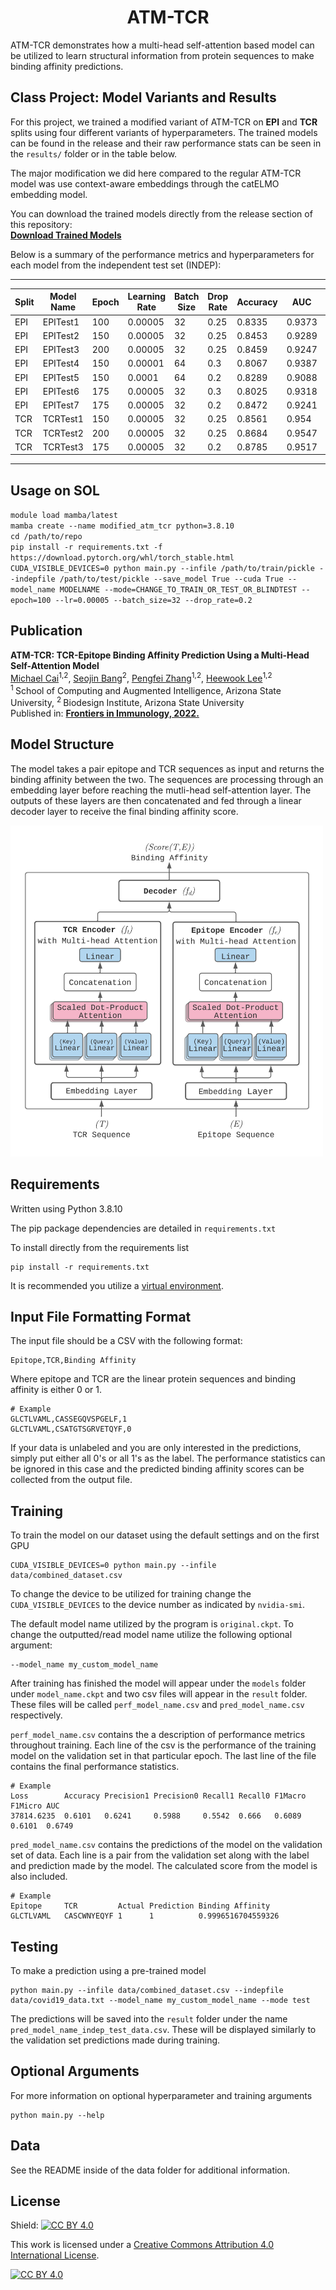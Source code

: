<h1 align="center">
    ATM-TCR
</h1>

ATM-TCR demonstrates how a multi-head self-attention based model can be utilized to learn structural information from protein sequences to make binding affinity predictions.

## Class Project: Model Variants and Results

For this project, we trained a modified variant of ATM-TCR on **EPI** and **TCR** splits using four different variants of hyperparameters. The trained models can be found in the release and their raw performance stats can be seen in the `results/` folder or in the table below.

The major modification we did here compared to the regular ATM-TCR model was use context-aware embeddings through the catELMO embedding model.

You can download the trained models directly from the release section of this repository:  
[**Download Trained Models**](https://github.com/imaad-uni/cse494-599-Project/releases/tag/v1.0.0-Modified-ATM-TCR)

Below is a summary of the performance metrics and hyperparameters for each model from the independent test set (INDEP):

---

| Split | Model Name  | Epoch | Learning Rate | Batch Size | Drop Rate | Accuracy | AUC   | F1 Macro | F1 Micro | Loss       | Precision0 | Precision1 | Recall0 | Recall1 |
|-------|-------------|-------|---------------|------------|-----------|----------|-------|----------|----------|------------|------------|------------|---------|---------|
| EPI   | EPITest1    | 100   | 0.00005       | 32         | 0.25      | 0.8335   | 0.9373| 0.831    | 0.8335   | 47896.0302 | 0.7688     | 0.9391     | 0.9537  | 0.7132  |
| EPI   | EPITest2    | 150   | 0.00005       | 32         | 0.25      | 0.8453   | 0.9289| 0.8445   | 0.8453   | 75092.6377 | 0.8014     | 0.9041     | 0.9181  | 0.7725  |
| EPI   | EPITest3    | 200   | 0.00005       | 32         | 0.25      | 0.8459   | 0.9247| 0.8456   | 0.8459   | 132178.5278| 0.8168     | 0.881      | 0.8919  | 0.7999  |
| EPI   | EPITest4    | 150   | 0.00001       | 64         | 0.3       | 0.8067   | 0.9387| 0.8011   | 0.8067   | 89171.7366 | 0.7296     | 0.9616     | 0.9745  | 0.6388  |
| EPI   | EPITest5    | 150   | 0.0001        | 64         | 0.2       | 0.8289   | 0.9088| 0.8287   | 0.8289   | 180212.2307| 0.8469     | 0.8126     | 0.8029  | 0.8548  |
| EPI   | EPITest6    | 175   | 0.00005       | 32         | 0.3       | 0.8025   | 0.9318| 0.7969   | 0.8025   | 84192.5049 | 0.727      | 0.9534     | 0.9689  | 0.6361  |
| EPI   | EPITest7    | 175   | 0.00005       | 32         | 0.2       | 0.8472   | 0.9241| 0.8472   | 0.8472   | 147628.785 | 0.8418     | 0.8527     | 0.855   | 0.8394  |
| TCR   | TCRTest1    | 150   | 0.00005       | 32         | 0.25      | 0.8561   | 0.954 | 0.8543   | 0.8561   | 34807.2945 | 0.7934     | 0.9535     | 0.9637  | 0.748   |
| TCR   | TCRTest2    | 200   | 0.00005       | 32         | 0.25      | 0.8684   | 0.9547| 0.8675   | 0.8684   | 37458.4415 | 0.8181     | 0.938      | 0.9481  | 0.7883  |
| TCR   | TCRTest3    | 175   | 0.00005       | 32         | 0.2       | 0.8785   | 0.9517| 0.8782   | 0.8785   | 42981.433  | 0.8473     | 0.916      | 0.9239  | 0.8328  |

---

## Usage on SOL
`module load mamba/latest`  
`mamba create --name modified_atm_tcr python=3.8.10`  
`cd /path/to/repo`  
`pip install -r requirements.txt -f https://download.pytorch.org/whl/torch_stable.html`  
`CUDA_VISIBLE_DEVICES=0 python main.py --infile /path/to/train/pickle --indepfile /path/to/test/pickle --save_model True --cuda True --model_name MODELNAME --mode=CHANGE_TO_TRAIN_OR_TEST_OR_BLINDTEST --epoch=100 --lr=0.00005 --batch_size=32 --drop_rate=0.2`  

## Publication
<b>ATM-TCR: TCR-Epitope Binding Affinity Prediction Using a Multi-Head Self-Attention Model</b> <br/>
[Michael Cai](https://github.com/cai-michael)<sup>1,2</sup>, [Seojin Bang](https://github.com/SeojinBang)<sup>2</sup>, [Pengfei Zhang](https://github.com/pzhang84)<sup>1,2</sup>, [Heewook Lee](https://scai.engineering.asu.edu/faculty/computer-science-and-engineering/heewook-lee/)<sup>1,2</sup><br/>
<sup>1 </sup>School of Computing and Augmented Intelligence, Arizona State University, <sup>2 </sup>Biodesign Institute, Arizona State University <br/>
Published in: [**Frontiers in Immunology, 2022.**](https://www.frontiersin.org/articles/10.3389/fimmu.2022.893247/full)

## Model Structure

The model takes a pair epitope and TCR sequences as input and returns the binding affinity between the two. The sequences are processing through an embedding layer before reaching the mutli-head self-attention layer. The outputs of these layers are then concatenated and fed through a linear decoder layer to receive the final binding affinity score.

<img src="data/fig/model.png" alt="drawing" width="500"/>

## Requirements
Written using Python 3.8.10

The pip package dependencies are detailed in ```requirements.txt```

To install directly from the requirements list
```
pip install -r requirements.txt
```
It is recommended you utilize a [virtual environment](https://packaging.python.org/en/latest/guides/installing-using-pip-and-virtual-environments/).

## Input File Formatting Format

The input file should be a CSV with the following format:
```
Epitope,TCR,Binding Affinity
```

Where epitope and TCR are the linear protein sequences and binding affinity is either 0 or 1.

```
# Example
GLCTLVAML,CASSEGQVSPGELF,1
GLCTLVAML,CSATGTSGRVETQYF,0
```

If your data is unlabeled and you are only interested in the predictions, simply put either all 0's or all 1's as the label. The performance statistics can be ignored in this case and the predicted binding affinity scores can be collected from the output file.

## Training
To train the model on our dataset using the default settings and on the first GPU
```
CUDA_VISIBLE_DEVICES=0 python main.py --infile data/combined_dataset.csv
```

To change the device to be utilized for training change the ```CUDA_VISIBLE_DEVICES``` to the device number as indicated by ```nvidia-smi```.

The default model name utilized by the program is  ```original.ckpt```. To change the outputted/read model name utilize the following optional argument:
```
--model_name my_custom_model_name
```

After training has finished the model will appear under the ```models``` folder under ```model_name.ckpt``` and two csv files will appear in the ```result``` folder. These files will be called ```perf_model_name.csv``` and ```pred_model_name.csv``` respectively.

```perf_model_name.csv``` contains the a description of performance metrics throughout training. Each line of the csv is the performance of the training model on the validation set in that particular epoch. The last line of the file contains the final performance statistics.
```
# Example
Loss        Accuracy Precision1 Precision0 Recall1 Recall0 F1Macro F1Micro AUC
37814.6235	0.6101	 0.6241	    0.5988	   0.5542  0.666   0.6089  0.6101  0.6749
```

```pred_model_name.csv``` contains the predictions of the model on the validation set of data. Each line is a pair from the validation set along with the label and prediction made by the model. The calculated score from the model is also included.
```
# Example
Epitope     TCR	        Actual Prediction Binding Affinity
GLCTLVAML	CASCWNYEQYF	1	   1	      0.9996516704559326
```
## Testing
To make a prediction using a pre-trained model
```
python main.py --infile data/combined_dataset.csv --indepfile data/covid19_data.txt --model_name my_custom_model_name --mode test
```

The predictions will be saved into the ```result``` folder under the name ```pred_model_name_indep_test_data.csv```. These will be displayed similarly to the validation set predictions made during training.

## Optional Arguments

For more information on optional hyperparameter and training arguments
```
python main.py --help
```

## Data

See the README inside of the data folder for additional information.

## License

Shield: [![CC BY 4.0][cc-by-shield]][cc-by]

This work is licensed under a
[Creative Commons Attribution 4.0 International License][cc-by].

[![CC BY 4.0][cc-by-image]][cc-by]

[cc-by]: http://creativecommons.org/licenses/by/4.0/
[cc-by-image]: https://i.creativecommons.org/l/by/4.0/88x31.png
[cc-by-shield]: https://img.shields.io/badge/License-CC%20BY%204.0-lightgrey.svg
